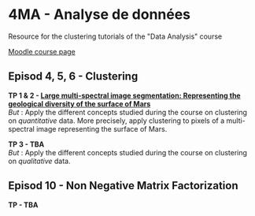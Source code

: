 # 4MA - Analyse de données
Resource for the clustering tutorials of the "Data Analysis" course

[Moodle course page](https://moodle.insa-toulouse.fr/course/view.php?id=1340)



## Episod 4, 5, 6 - Clustering 

**TP 1 & 2 - [Large multi-spectral image segmentation: Representing the geological diversity of the surface of Mars](TP-1-2/TP_MARS.ipynb)** <br>
_But_ : Apply the different concepts studied during the course on clustering on _quantitative_ data. More precisely, apply clustering to pixels of a multi-spectral image representing the surface of Mars. <br>

**TP 3 - TBA** <br>
_But_ : Apply the different concepts studied during the course on clustering on _qualitative_ data. <br>



##  Episod 10 - Non Negative Matrix Factorization 

**TP - TBA** <br>
